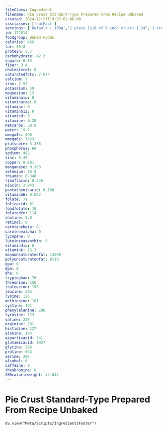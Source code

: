 ```yaml
---
fileClass: Ingredient
filename: Pie Crust Standard-Type Prepared From Recipe Unbaked
created: 2024-12-21T19:27:02-06:00
cssclasses: ['nutFact']
servings: ['Default | 100g','1 piece (1/8 of 9 inch crust) | 24','1 crust, single 9 inch | 194']
id: 172814
foodgroup: Baked Foods
calories: 469
fat: 30.8
protein: 5.7
carbohydrate: 42.3
sugars: 0.15
fiber: 3.4
cholesterol: 0
saturatedfats: 7.674
calcium: 9
iron: 2.57
potassium: 59
magnesium: 12
vitaminaiu: 0
vitaminarae: 0
vitaminc: 0
vitaminb12: 0
vitamind: 0
vitamine: 0.28
netcarbs: 38.9
water: 19.7
omega3s: 496
omega6s: 7623
pralscore: 3.336
phosphorus: 60
sodium: 482
zinc: 0.39
copper: 0.081
manganese: 0.383
selenium: 18.8
thiamin: 0.348
riboflavin: 0.246
niacin: 2.943
pantothenicacid: 0.158
vitaminb6: 0.022
folate: 71
folicacid: 61
foodfolate: 10
folatedfe: 114
choline: 5.8
retinol: 0
carotenebeta: 0
carotenealpha: 0
lycopene: 0
luteinzeaxanthin: 9
vitamindiu: 0
vitamink: 13.2
monounsaturatedfat: 13500
polyunsaturatedfat: 8119
epa: 0
dpa: 0
dha: 0
tryptophan: 70
threonine: 156
isoleucine: 198
leucine: 393
lysine: 126
methionine: 101
cystine: 121
phenylalanine: 288
tyrosine: 173
valine: 230
arginine: 231
histidine: 127
alanine: 184
asparticacid: 241
glutamicacid: 1927
glycine: 206
proline: 663
serine: 286
alcohol: 0
caffeine: 0
theobromine: 0
200calorieweight: 42.644
---
```


# Pie Crust Standard-Type Prepared From Recipe Unbaked

```dataviewjs
dv.view("Meta/Scripts/IngredientsFooter")
```